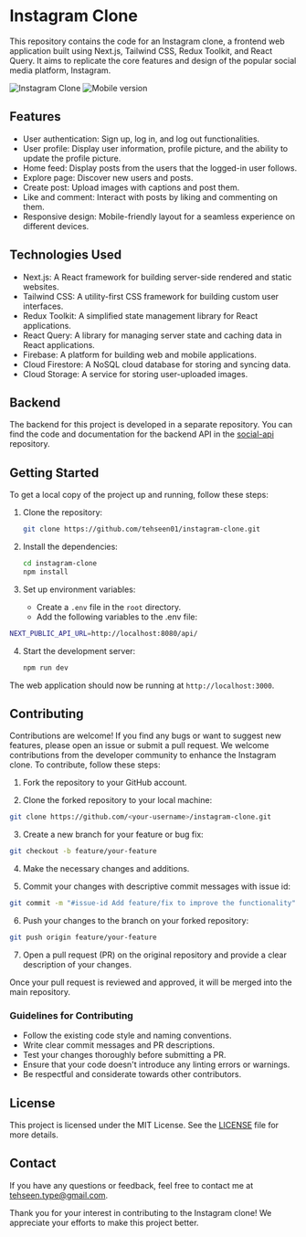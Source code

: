 # Instagram Clone

This repository contains the code for an Instagram clone, a frontend web application built using Next.js, Tailwind CSS, Redux Toolkit, and React Query. It aims to replicate the core features and design of the popular social media platform, Instagram.

![Instagram Clone](https://github.com/tehseen01/instagram-clone/assets/86504467/18b1b53b-68ad-4808-ac98-253112b17206)
![Mobile version](https://github.com/tehseen01/instagram-clone/assets/86504467/a839716d-ccb2-49ba-ad11-e79f6c6c5d93)


## Features

- User authentication: Sign up, log in, and log out functionalities.
- User profile: Display user information, profile picture, and the ability to update the profile picture.
- Home feed: Display posts from the users that the logged-in user follows.
- Explore page: Discover new users and posts.
- Create post: Upload images with captions and post them.
- Like and comment: Interact with posts by liking and commenting on them.
- Responsive design: Mobile-friendly layout for a seamless experience on different devices.

## Technologies Used

- Next.js: A React framework for building server-side rendered and static websites.
- Tailwind CSS: A utility-first CSS framework for building custom user interfaces.
- Redux Toolkit: A simplified state management library for React applications.
- React Query: A library for managing server state and caching data in React applications.
- Firebase: A platform for building web and mobile applications.
- Cloud Firestore: A NoSQL cloud database for storing and syncing data.
- Cloud Storage: A service for storing user-uploaded images.

## Backend

The backend for this project is developed in a separate repository. You can find the code and documentation for the backend API in the [social-api](https://github.com/tehseen01/social-api) repository.

## Getting Started

To get a local copy of the project up and running, follow these steps:

1. Clone the repository:

   ```bash
   git clone https://github.com/tehseen01/instagram-clone.git
   ```

2. Install the dependencies:

   ```bash
   cd instagram-clone
   npm install
   ```
   
3. Set up environment variables:
   - Create a `.env` file in the `root` directory.
   - Add the following variables to the .env file:

```bash
NEXT_PUBLIC_API_URL=http://localhost:8080/api/
```

4. Start the development server:

   ```bash
   npm run dev
   ```

The web application should now be running at `http://localhost:3000`.

## Contributing

Contributions are welcome! If you find any bugs or want to suggest new features, please open an issue or submit a pull request.
We welcome contributions from the developer community to enhance the Instagram clone. To contribute, follow these steps:

1. Fork the repository to your GitHub account.

2. Clone the forked repository to your local machine:

```bash
git clone https://github.com/<your-username>/instagram-clone.git
```

3. Create a new branch for your feature or bug fix:

```bash
git checkout -b feature/your-feature
```

4. Make the necessary changes and additions.

5. Commit your changes with descriptive commit messages with issue id:

```bash
git commit -m "#issue-id Add feature/fix to improve the functionality"
```

6. Push your changes to the branch on your forked repository:

```bash
git push origin feature/your-feature
```

7. Open a pull request (PR) on the original repository and provide a clear description of your changes.

Once your pull request is reviewed and approved, it will be merged into the main repository.

### Guidelines for Contributing

- Follow the existing code style and naming conventions.
- Write clear commit messages and PR descriptions.
- Test your changes thoroughly before submitting a PR.
- Ensure that your code doesn't introduce any linting errors or warnings.
- Be respectful and considerate towards other contributors.

## License

This project is licensed under the MIT License. See the [LICENSE](LICENSE) file for more details.

## Contact

If you have any questions or feedback, feel free to contact me at tehseen.type@gmail.com.

Thank you for your interest in contributing to the Instagram clone! We appreciate your efforts to make this project better.
